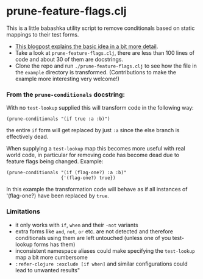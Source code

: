 # prune-feature-flags.clj

This is a little babashka utility script to remove conditionals based on static mappings to their test forms. 

- [This blogpost explains the basic idea in a bit more detail](https://martinklepsch.org/posts/homoiconicity-and-feature-flags.html).
- Take a look at `prune-feature-flags.clj`, there are less than 100 lines of code and about 30 of them are docstrings.
- Clone the repo and run `./prune-feature-flags.clj` to see how the file in the `example` directory is transformed. (Contributions to make the example more interesting very welcome!)

### From the `prune-conditionals` docstring:

With no `test-lookup` supplied this will transform code in the following way:

    (prune-conditionals "(if true :a :b)")

the entire `if` form will get replaced by just `:a` since the else branch is
effectively dead.

When supplying a `test-lookup` map this becomes more useful with real world
code, in particular for removing code has become dead due to feature flags
being changed. Example:

    (prune-conditionals "(if (flag-one?) :a :b)"
                        {'(flag-one?) true})

In this example the transformation code will behave as if all instances of
'(flag-one?) have been replaced by `true`.

### Limitations

- it only works with `if`, `when` and their `-not` variants
- extra forms like `and`, `not`, `or` etc. are not detected and therefore
  conditionals using them are left untouched
  (unless one of you test-lookup forms has them)
- inconsistent namespace aliases could make specifying the `test-lookup` map
  a bit more cumbersome
- `:refer-clojure :exclude [if when]` and similar configurations could lead to
  unwanted results"

